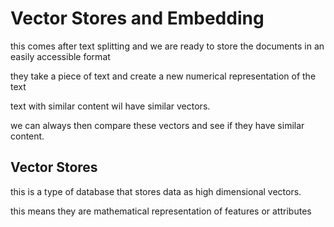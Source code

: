 # Vector Stores and Embedding

this comes after text splitting and we are ready to store the documents in an easily accessible format

they take a piece of text and create a new numerical representation of the text

text with similar content wil have similar vectors.

we can always then compare these vectors and see if they have similar content.

## Vector Stores

this is a type of database that stores data as high dimensional vectors.

this means they are mathematical representation of features or attributes
